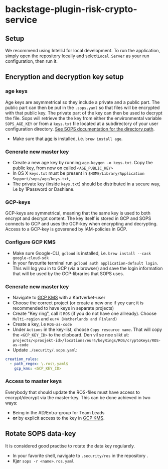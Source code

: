 # backstage-plugin-risk-crypto-service


## Setup

We recommend using IntelliJ for local development. To run the application, simply open the repository locally and select[`Local Server`](https://github.com/kartverket/backstage-plugin-risk-crypto-service/blob/main/.run/Local%20Server.run.xml) as your run configuration, then run it. 

## Encryption and decryption key setup

### age keys

Age keys are asymmetrical so they include a private and a public part. The public part can then be put in the `.sops.yaml` so that files will be encrypted with that public key. 
The private part of the key can then be used to decrypt the file. Sops will retrieve the the key from either the environmental variable `SOPS_AGE_KEY` or from a `keys.txt` file located at a subdirectory of your user configuration directory. [See SOPS documentation for the directory path](https://github.com/getsops/sops?tab=readme-ov-file#22encrypting-using-age).

* Make sure that [age](https://github.com/FiloSottile/age) is installed, i.e. `brew install age`.

### Generate new master key
* Create a new age key by running `age-keygen -o keys.txt`. Copy the public key, from now on called `<AGE_PUBLIC_KEY>`
* In OS X `keys.txt` must be present in `$HOME/Library/Application Support/sops/age/keys.txt`,
* The private key (inside `keys.txt`) should be distributed in a secure way, i.e by 1Password or Dashlane.

### GCP-keys

GCP-keys are symmetrical, meaning that the same key is used to both encrypt and decrypt content. The key itself is stored in GCP and SOPS connects to GCP and uses the GCP-key when encrypting and decrypting. Access to a GCP-key is goverened by IAM-policies in GCP.

### Configure GCP KMS
* Make sure Google-CLI, `gcloud` is installed, i.e. `brew install --cask google-cloud-sdk`
* In your favourite terminal run `gcloud auth application-default login`. This will log you in to GCP (via a browser) and save the login information that will be used by the GCP-libraries that SOPS uses.

### Generate new master key

* Navigate to [GCP KMS](https://console.cloud.google.com/security/kms/keyrings) with a Kartverket-user
* Choose the correct project (or create a new one if yoy can; it is recommended to have keys in separate projects)
* Create "Key ring", call it `ROS` (if you do not have one allready). Choose `Multi-region` and `eur4 (Netherlands and Finland)`
* Create a key, i.e `ROS-as-code`
* Under `Actions` in the key-list, choose `Copy resource name`. That will copy the `<GCP_KEY_ID>` to the clipboard. Den vil se noe slikt ut: `projects/<prosjekt-id>/locations/eur4/keyRings/ROS/cryptoKeys/ROS-as-code`
* Update `./security/.sops.yaml`:

```yaml
creation_rules:
  - path_regex: \.ros\.yaml$
    gcp_kms: <GCP_KEY_ID>
```

### Access to master keys

Everybody that should update the ROS-files must have access to encrypt/decrypt via the master-key. This can be done achieved in two ways:

* Being in the AD/Entra-group for Team Leads
* **or** by explicit access to the key in [GCP KMS](https://console.cloud.google.com/security/kms/keyrings).

## Rotate SOPS data-key

It is considered good practise to rotate the data key regularely. 

* In your favorite shell, navigate to `.security/ros` in the  repository .
* Kjør `sops -r <name>.ros.yaml`
